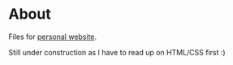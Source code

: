 # About
Files for [personal website](https://knocom.github.io).

Still under construction as I have to read up on HTML/CSS first :)
